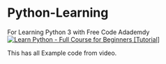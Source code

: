# Python-Learning
For Learning Python 3 with Free Code Adademdy
[![Learn Python - Full Course for Beginners [Tutorial]](https://img.youtube.com/vi/rfscVS0vtbw/0.jpg)](https://www.youtube.com/watch?v=rfscVS0vtbw "Learn Python - Full Course for Beginners [Tutorial]")

This has all Example code from video.
